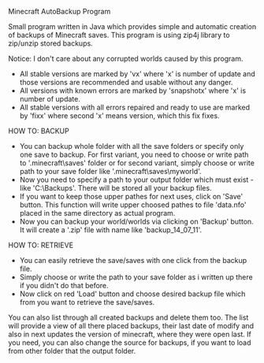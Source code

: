 Minecraft AutoBackup Program

Small program written in Java which provides simple and automatic creation of backups of Minecraft saves.
This program is using zip4j library to zip/unzip stored backups.

Notice: 
I don't care about any corrupted worlds caused by this program.
- All stable versions are marked by 'vx' where 'x' is number of update and those versions are recommended 
and usable without any danger.
- All versions with known errors are marked by 'snapshotx' where 'x' is number of update.
- All stable versions with all errors repaired and ready to use are marked by 'fixx' where second 'x' means version,
which this fix fixes.


HOW TO: BACKUP
- You can backup whole folder with all the save folders or specify only one save to backup. For first variant,
you need to choose or write path to '.minecraft\saves' folder or for second variant, 
simply choose or write path to your save folder like '.minecraft\saves\myworld'.
- Now you need to specify a path to your output folder which must exist - like 'C:\Backups'. There will be stored all
your backup files.
- If you want to keep those upper pathes for next uses, click on 'Save' button. This function will write upper choosed 
pathes to file 'data.nfo' placed in the same directory as actual program.
- Now you can backup your world/worlds via clicking on 'Backup' button. 
It will create a '.zip' file with name like 'backup_14_07_11'.

HOW TO: RETRIEVE
- You can easily retrieve the save/saves with one click from the backup file.
- Simply choose or write the path to your save folder as i written up there if you didn't do that before.
- Now click on red 'Load' button and choose desired backup file which from you want to retrieve the save/saves.

You can also list through all created backups and delete them too. The list will provide a view of all there placed backups, their last date of modify and also in next updates the version of minecraft, where they were open last.
If you need, you can also change the source for backups, if you want to load from other folder that the output folder.

